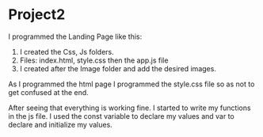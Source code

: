 # Project2
I programmed the Landing Page like this:
1) I created the Css, Js folders.
2) Files:
index.html, style.css then the app.js file
3) I created after the Image folder and add the desired images.

As I programmed the html page I programmed the style.css file so as not to get confused at the end.


After seeing that everything is working fine.
I started to write my functions in the js file.
I used the const variable to declare my values and var to declare and initialize my values.
